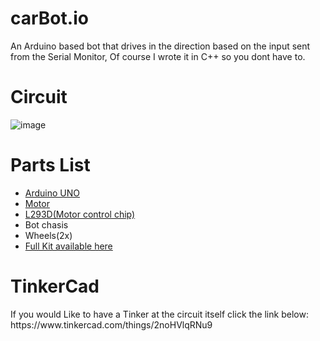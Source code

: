 # carBot.io
An Arduino based bot that drives in the direction based on the input sent from the Serial Monitor, Of course I wrote it in C++ so you dont have to.

<h1>Circuit</h1>

![image](https://user-images.githubusercontent.com/104775954/177681678-00a4e55e-1877-4aa4-9368-580e07336252.png)

<h1>Parts List</h1>
<ul>
<a href="https://store.arduino.cc/collections/boards/products/arduino-uno-rev3"><li>Arduino UNO</li></a>
<a href="https://www.amazon.com/Antrader-Motor-Shaft-Arduino-Smart/dp/B07DDC3ZBK/ref=sr_1_18?keywords=hobby+motors&qid=1657163669&sr=8-18"><li>Motor</li></a>
<a href="https://www.ti.com/product/L293D"><li>L293D(Motor control chip)</li></a>
<li>Bot chasis</li>
<li>Wheels(2x)</li>
<a href="https://www.amazon.com/Smart-Chassis-Motors-Encoder-Battery/dp/B01LXY7CM3/ref=sr_1_31?keywords=arduino+car&qid=1657164220&sr=8-31"><li>Full Kit available here</li></a>
</ul>  

<h1>TinkerCad</h1>
If you would Like to have a Tinker at the circuit itself click the link below:<br>
https://www.tinkercad.com/things/2noHVlqRNu9
